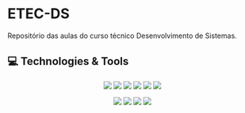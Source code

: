 # ETEC-DS

Repositório das aulas do curso técnico Desenvolvimento de Sistemas.

##  💻 Technologies & Tools 

<div align="center">

[<img src="https://img.shields.io/badge/HTML5-E34F26?style=for-the-badge&logo=html5&logoColor=white" align="center"/>](https://github.com/Major2571/ETEC-DS-Aulas/tree/main/1M%C3%B3dulo/PWI)  [<img src="https://img.shields.io/badge/CSS3-1572B6?style=for-the-badge&logo=css3&logoColor=white" align="center"/>](https://github.com/Major2571/ETEC-DS-Aulas/tree/main/1M%C3%B3dulo/PWI) [<img src="https://img.shields.io/badge/JavaScript-F7DF1E?style=for-the-badge&logo=javascript&logoColor=black" align="center"/>](https://github.com/Major2571/ETEC-DS-Aulas/tree/main/1M%C3%B3dulo/PWI) [<img src="https://img.shields.io/badge/git-%23F05033.svg?style=for-the-badge&logo=git&logoColor=white" align="center" />](https://github.com/Major2571/ETEC-DS-Aulas/tree/main/1M%C3%B3dulo/PWI) [<img src="https://img.shields.io/badge/PHP-777BB4?style=for-the-badge&logo=php&logoColor=white" align="center" />](https://github.com/Major2571/ETEC-DS-Aulas/tree/main/2M%C3%B3dulo/PWII) [<img src="https://img.shields.io/badge/java-%23ED8B00.svg?style=for-the-badge&logo=java&logoColor=white" align="center"/>](https://github.com/Major2571/ETEC-DS-Aulas/tree/main/2M%C3%B3dulo/DSI-java)

</div>


<div align="center">

[<img src="https://img.shields.io/badge/mysql-%2300f.svg?style=for-the-badge&logo=mysql&logoColor=white" align="center" />]() [<img src="https://img.shields.io/badge/Android%20Studio-3DDC84.svg?style=for-the-badge&logo=android-studio&logoColor=white" align="center" />](https://github.com/Major2571/ETEC-DS-Aulas/tree/main/2M%C3%B3dulo/PAM) [<img src="https://img.shields.io/badge/NetBeansIDE-1B6AC6.svg?style=for-the-badge&logo=apache-netbeans-ide&logoColor=white" align="center" />](https://github.com/Major2571/ETEC-DS-Aulas/tree/main/2M%C3%B3dulo/DSI-java) <img src="https://img.shields.io/badge/Visual%20Studio%20Code-0078d7.svg?style=for-the-badge&logo=visual-studio-code&logoColor=white" align="center" />

</div>

